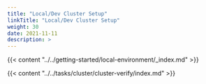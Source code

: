 ```yaml
---
title: "Local/Dev Cluster Setup"
linkTitle: "Local/Dev Cluster Setup"
weight: 30
date: 2021-11-11
description: >  
---
```


{{< content "../../getting-started/local-environment/_index.md" >}}

{{< content "../../tasks/cluster/cluster-verify/index.md" >}}